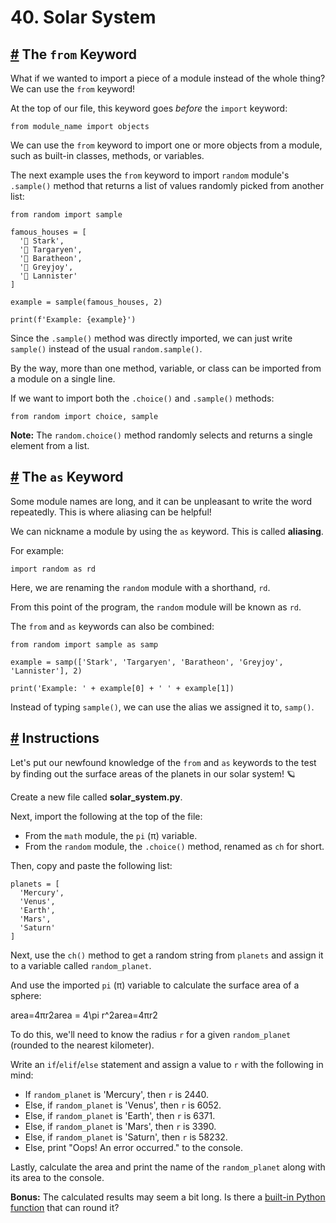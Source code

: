 # 40\. Solar System

## [#](https://www.codedex.io/python/40-solar-system#the-from-keyword) The `from` Keyword

What if we wanted to import a piece of a module instead of the whole thing? We can use the `from` keyword!

At the top of our file, this keyword goes _before_ the `import` keyword:

    from module_name import objects
    

We can use the `from` keyword to import one or more objects from a module, such as built-in classes, methods, or variables.

The next example uses the `from` keyword to import `random` module's `.sample()` method that returns a list of values randomly picked from another list:

    from random import sample
    
    famous_houses = [
      '🐺 Stark',
      '🐉 Targaryen',
      '🦌 Baratheon',
      '🦑 Greyjoy',
      '🦁 Lannister'
    ]
    
    example = sample(famous_houses, 2)
    
    print(f'Example: {example}')
    

Since the `.sample()` method was directly imported, we can just write `sample()` instead of the usual `random.sample()`.

By the way, more than one method, variable, or class can be imported from a module on a single line.

If we want to import both the `.choice()` and `.sample()` methods:

    from random import choice, sample
    

**Note:** The `random.choice()` method randomly selects and returns a single element from a list.

## [#](https://www.codedex.io/python/40-solar-system#the-as-keyword) The `as` Keyword

Some module names are long, and it can be unpleasant to write the word repeatedly. This is where aliasing can be helpful!

We can nickname a module by using the `as` keyword. This is called **aliasing**.

For example:

    import random as rd
    

Here, we are renaming the `random` module with a shorthand, `rd`.

From this point of the program, the `random` module will be known as `rd`.

The `from` and `as` keywords can also be combined:

    from random import sample as samp
    
    example = samp(['Stark', 'Targaryen', 'Baratheon', 'Greyjoy', 'Lannister'], 2)
    
    print('Example: ' + example[0] + ' ' + example[1])
    

Instead of typing `sample()`, we can use the alias we assigned it to, `samp()`.

## [#](https://www.codedex.io/python/40-solar-system#instructions) Instructions

Let's put our newfound knowledge of the `from` and `as` keywords to the test by finding out the surface areas of the planets in our solar system! 🪐

Create a new file called **solar\_system.py**.

Next, import the following at the top of the file:

-   From the `math` module, the `pi` (π) variable.
-   From the `random` module, the `.choice()` method, renamed as `ch` for short.

Then, copy and paste the following list:

    planets = [
      'Mercury',
      'Venus',
      'Earth',
      'Mars',
      'Saturn'
    ]
    

Next, use the `ch()` method to get a random string from `planets` and assign it to a variable called `random_planet`.

And use the imported `pi` (π) variable to calculate the surface area of a sphere:

  

area\=4πr2area = 4\\pi r^2area\=4πr2

  

To do this, we'll need to know the radius `r` for a given `random_planet` (rounded to the nearest kilometer).

Write an `if`/`elif`/`else` statement and assign a value to `r` with the following in mind:

-   If `random_planet` is 'Mercury', then `r` is 2440.
-   Else, if `random_planet` is 'Venus', then `r` is 6052.
-   Else, if `random_planet` is 'Earth', then `r` is 6371.
-   Else, if `random_planet` is 'Mars', then `r` is 3390.
-   Else, if `random_planet` is 'Saturn', then `r` is 58232.
-   Else, print "Oops! An error occurred." to the console.

Lastly, calculate the area and print the name of the `random_planet` along with its area to the console.

**Bonus:** The calculated results may seem a bit long. Is there a [built-in Python function](https://docs.python.org/3/library/functions.html) that can round it?



